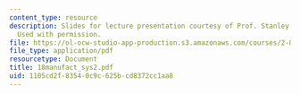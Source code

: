 ```yaml
---
content_type: resource
description: Slides for lecture presentation courtesy of Prof. Stanley B. Gershwin.
  Used with permission.
file: https://ol-ocw-studio-app-production.s3.amazonaws.com/courses/2-008-design-and-manufacturing-ii-spring-2004/1105cd2f83540c9c625bcd8372cc1aa8_18manufact_sys2.pdf
file_type: application/pdf
resourcetype: Document
title: 18manufact_sys2.pdf
uid: 1105cd2f-8354-0c9c-625b-cd8372cc1aa8
---
```

